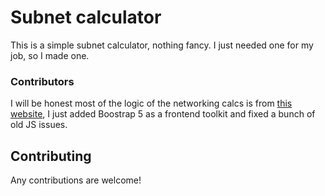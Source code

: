 # Subnet calculator
This is a simple subnet calculator, nothing fancy. I just needed one for my job, so I made one.

### Contributors
I will be honest most of the logic of the networking calcs is from [this website](https://www.davidc.net/sites/default/subnets/subnets.html), I just added Boostrap 5 as a frontend toolkit and fixed a bunch of old JS issues.

## Contributing
Any contributions are welcome!
